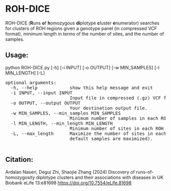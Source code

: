 # ROH-DICE

ROH-DICE (<b>R</b>uns <b>o</b>f <b>h</b>omozygous <b>di</b>plotype <b>c</b>luster <b>e</b>numerator) searches for clusters of ROH regions given a genotype panel (in compressed VCF format), minimum length in terms of the number of sites, and the number of samples. 


## Usage:
python ROH-DICE.py [-h] [-i INPUT] [-o OUTPUT] [-w MIN_SAMPLES]
                   [-l MIN_LENGTH] [-L]

<pre>
optional arguments:
  -h, --help            show this help message and exit
  -i INPUT, --input INPUT
                        Input file in compressed (.gz) VCF format
  -o OUTPUT, --output OUTPUT
                        Your destination output file.
  -w MIN_SAMPLES, --min_samples MIN_SAMPLES
                        Minimum number of samples in each ROH cluster.
  -l MIN_LENGTH, --min_length MIN_LENGTH
                        Minimum number of sites in each ROH cluster.
  -L, --max_length      Maximize the number of sites in each cluster (by
                        default samples are maximized).
                        
</pre>                        

## Citation:
Ardalan Naseri, Degui Zhi, Shaojie Zhang (2024) Discovery of runs-of-homozygosity diplotype clusters and their associations with diseases in UK Biobank eLife 13:e81698
https://doi.org/10.7554/eLife.81698
    

